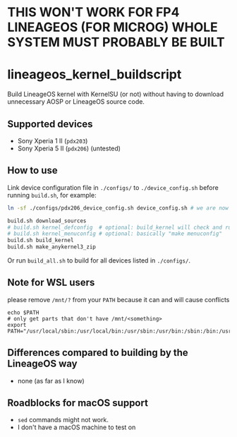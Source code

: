 # THIS WON'T WORK FOR FP4 LINEAGEOS (FOR MICROG) WHOLE SYSTEM MUST PROBABLY BE BUILT


# lineageos_kernel_buildscript

Build LineageOS kernel with KernelSU (or not) without having to download unnecessary AOSP or LineageOS source code.

## Supported devices

- Sony Xperia 1 II (`pdx203`)
- Sony Xperia 5 II (`pdx206`) (untested)

## How to use

Link device configuration file in `./configs/` to `./device_config.sh` before running `build.sh`, for example:

```bash
ln -sf ./configs/pdx206_device_config.sh device_config.sh # we are now building for pdx206
```

```bash
build.sh download_sources
# build.sh kernel_defconfig  # optional: build_kernel will check and run it for you if it can't find .config
# build.sh kernel_menuconfig # optional: basically "make menuconfig"
build.sh build_kernel
build.sh make_anykernel3_zip
```

Or run `build_all.sh` to build for all devices listed in `./configs/`.

## Note for WSL users

please remove `/mnt/?` from your `PATH` because it can and will cause conflicts

```
echo $PATH
# only get parts that don't have /mnt/<something>
export PATH="/usr/local/sbin:/usr/local/bin:/usr/sbin:/usr/bin:/sbin:/bin:/usr/games:/usr/local/games:/usr/lib/wsl/lib"
```

## Differences compared to building by the LineageOS way

- none (as far as I know)

## Roadblocks for macOS support

- `sed` commands might not work.
- I don't have a macOS machine to test on
